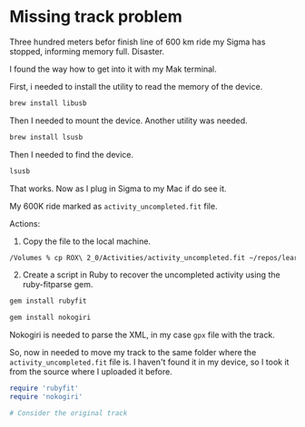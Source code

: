 # Missing track problem

Three hundred meters befor finish line of 600 km ride my Sigma has stopped, informing memory full.
Disaster.

I found the way how to get into it with my Mak terminal. 

First, i needed to install the utility to read the memory of the device. 

```bash
brew install libusb
```

Then I needed to mount the device. Another utility was needed. 

```bash
brew install lsusb
```

Then I needed to find the device. 

```bash
lsusb
```

That works. Now as I plug in Sigma to my Mac if do see it.

My 600K ride marked as `activity_uncompleted.fit` file.

Actions:

1. Copy the file to the local machine.
```bash
/Volumes % cp ROX\ 2_0/Activities/activity_uncompleted.fit ~/repos/learn_to_program/88_restore_fit_files/put_uncomplited_here 
```
2. Create a script in Ruby to recover the uncompleted activity using the ruby-fitparse gem.

```bash
gem install rubyfit
```

```bash
gem install nokogiri
```
Nokogiri is needed to parse the XML, in my case `gpx` file with the track.

So, now in needed to move my track to the same folder where the `activity_uncompleted.fit` file is.
I haven't found it in my device, so I took it from the source where I uploaded it before. 


```ruby
require 'rubyfit'
require 'nokogiri'

# Consider the original track

```

```ruby